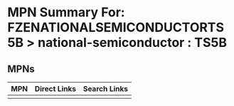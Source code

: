 



# MPN Summary For: FZENATIONALSEMICONDUCTORTS5B > national-semiconductor : TS5B

## MPNs
  

|MPN|Direct Links|Search Links|
| :--- | :--- | :--- |
||||
